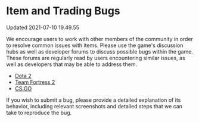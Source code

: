 # Item and Trading Bugs
Updated 2021-07-10 19.49.55

We encourage users to work with other members of the community in order to resolve common issues with items. Please use the game's discussion hubs as well as developer forums to discuss possible bugs within the game. These forums are regularly read by users encountering similar issues, as well as developers that may be able to address them.  

* [Dota 2](http://dev.dota2.com/)
* [Team Fortress 2](http://steamcommunity.com/app/440/discussions/)
* [CS:GO](http://steamcommunity.com/app/730/discussions/)

  
If you wish to submit a bug, please provide a detailed explanation of its behavior, including relevant screenshots and detailed steps that we can take to reproduce the bug.